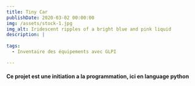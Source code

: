 ```yaml
---
title: Tiny Car
publishDate: 2020-03-02 00:00:00
img: /assets/stock-1.jpg
img_alt: Iridescent ripples of a bright blue and pink liquid
description: |
  
tags:
  - Inventaire des équipements avec GLPI

---
```

#### Ce projet est une initiation a la programmation, ici en language python 




